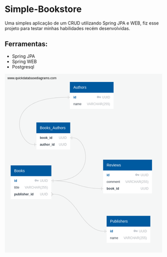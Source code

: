 # Simple-Bookstore
Uma simples aplicação de um CRUD utilizando Spring JPA e WEB, fiz esse projeto para testar minhas habilidades recém desenvolvidas.

## Ferramentas:

* Spring JPA
* Spring WEB
* Postgresql
  
![QuickDBD-WS BARBEARIA](https://github.com/Matheus-D-R-Costa/Simple-Bookstore/blob/main/BookStore.png?raw=true)
